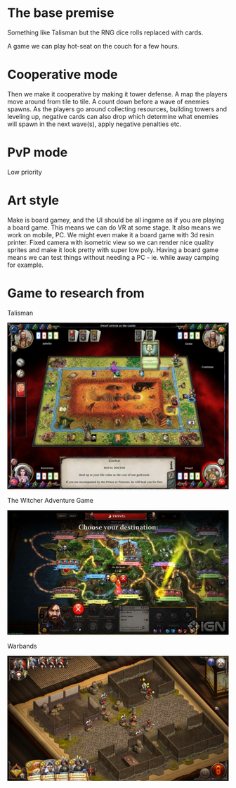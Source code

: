 The base premise
===================
Something like Talisman but the RNG dice rolls replaced with cards.

A game we can play hot-seat on the couch for a few hours.


Cooperative mode
======================
Then we make it cooperative by making it tower defense.
A map the players move around from tile to tile.
A count down before a wave of enemies spawns.
As the players go around collecting resources, building towers and leveling up, negative cards can also drop which determine what enemies will spawn in the next wave(s), apply negative penalties etc.

PvP mode
======================
Low priority

Art style
================
Make is board gamey, and the UI should be all ingame as if you are playing a board game.
This means we can do VR at some stage.
It also means we work on mobile, PC.
We might even make it a board game with 3d resin printer.
Fixed camera with isometric view so we can render nice quality sprites and make it look pretty with super low poly.
Having a board game means we can test things without needing a PC - ie. while away camping for example.

Game to research from
========================
Talisman

![Alt text](talisman_ss1.jpg "Talisman")

The Witcher Adventure Game

![Alt text](thewitcheradventuregame_ss1.jpg "The Witcher Adventure Game")

Warbands

![Alt text](warbands_ss1.jpg "Warbands")